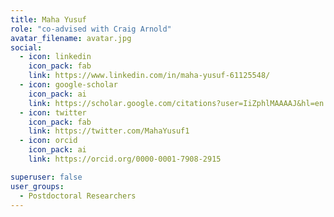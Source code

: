 ```yaml
---
title: Maha Yusuf
role: "co-advised with Craig Arnold"
avatar_filename: avatar.jpg
social:
  - icon: linkedin
    icon_pack: fab
    link: https://www.linkedin.com/in/maha-yusuf-61125548/
  - icon: google-scholar
    icon_pack: ai
    link: https://scholar.google.com/citations?user=IiZphlMAAAAJ&hl=en
  - icon: twitter
    icon_pack: fab
    link: https://twitter.com/MahaYusuf1
  - icon: orcid
    icon_pack: ai
    link: https://orcid.org/0000-0001-7908-2915

superuser: false
user_groups:
  - Postdoctoral Researchers
---
```

